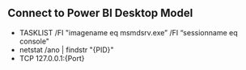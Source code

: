 ## Connect to Power BI Desktop Model
* TASKLIST /FI "imagename eq msmdsrv.exe” /FI “sessionname eq console"
* netstat /ano | findstr "{PID}"
* TCP    127.0.0.1:{Port}
